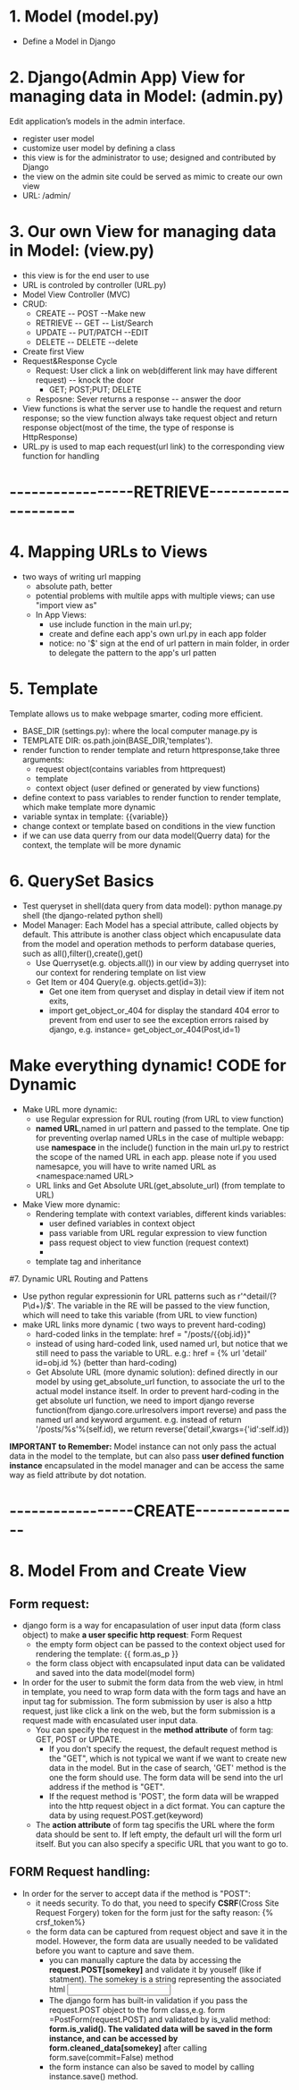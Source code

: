 # 1. Model (model.py)
- Define a Model in Django

# 2. Django(Admin App) View for managing data in Model: (admin.py)
Edit application’s models in the admin interface.
- register user model
- customize user model by defining a class
- this view is for the administrator to use; designed and contributed by Django
- the view on the admin site could be served as mimic to create our own view
- URL: /admin/

# 3. Our own View for managing data in Model: (view.py)
- this view is for the end user to use
- URL is controled by controller (URL.py)
- Model View Controller (MVC)
- CRUD: 
    - CREATE -- POST --Make new
    - RETRIEVE -- GET -- List/Search
    - UPDATE -- PUT/PATCH --EDIT
    - DELETE -- DELETE --delete
- Create first View
- Request&Response Cycle
    - Request: User click a link on web(different link may have different request)  -- knock the door
        - GET; POST;PUT; DELETE
    - Resposne: Sever returns a response  -- answer the door
- View functions is what the server use to handle the request and return response; so the view function always take request object and return response object(most of the time, the type of response is HttpResponse)
-  URL.py is used to map each request(url link) to the corresponding view function for handling


# -----------------RETRIEVE--------------------
    
# 4. Mapping URLs to Views
- two ways of writing url mapping
    - absolute path, better
    - potential problems with multile apps with multiple views; can use "import view as"
    - In App Views: 
        - use include function in the main url.py; 
        - create and define each app's own url.py in each app folder
        - notice: no '$' sign at the end of url pattern in main folder, in order to delegate the pattern to the app's url patten 
     
# 5. Template
Template allows us to make webpage smarter, coding more efficient.
- BASE_DIR (settings.py): where the local computer manage.py is
- TEMPLATE DIR: os.path.join(BASE_DIR,'templates'). 
- render function to render template and return httpresponse,take three arguments:
    - request object(contains variables from httprequest)
    - template
    - context object (user defined or generated by view functions)
- define context to pass variables to render function to render template, which make template more dynamic
- variable syntax in template: {{variable}}
- change context or template based on conditions in the view function
- if we can use data querry from our data model(Querry data) for the context, the template will be more dynamic

# 6. QuerySet Basics
- Test queryset in shell(data query from data model): python manage.py shell (the django-related python shell)
- Model Manager: Each Model has a special attribute, called objects by default. This attribute is another class object which encapusulate data from the model and operation methods to perform database queries, such as all(),filter(),create(),get()
    - Use Querryset(e.g. objects.all()) in our view by adding querryset into our context for rendering template on list view
    - Get Item or 404 Query(e.g. objects.get(id=3)): 
        - Get one item from queryset and display in detail view if item not exits, 
        - import get_object_or_404 for display the standard 404 error to prevent from end user to see the exception errors raised by django, e.g. instance= get_object_or_404(Post,id=1)


# Make everything dynamic! CODE for Dynamic
- Make URL more dynamic:
    - use Regular expression for RUL routing (from URL to view function)
    - **named URL**,named in url pattern and passed to the template. One tip for preventing overlap named URLs in the case of multiple webapp: use **namespace** in the include() function in the main url.py to restrict the scope of the named URL in each app. please note if you used namesapce, you will have to write named URL as <namespace:named URL>
    - URL links and Get Absolute URL(get_absolute_url) (from template to URL)
- Make View more dynamic:
    - Rendering template with context variables, different kinds variables:
        - user defined variables in context object
        - pass variable from URL regular expression to view function
        - pass request object to view function (request context)
        - 
    - template tag and inheritance

#7. Dynamic URL Routing and Pattens
- Use python regular expressionin for URL patterns such as  r'^detail/(?P<id>\d+)/$'. The variable in the RE will be passed to the view function, which will need to take this variable (from URL to view function)
- make URL links more dynamic ( two ways to prevent hard-coding)
    - hard-coded links in the template: href = "/posts/{{obj.id}}"
    - instead of using hard-coded link, used named url, but notice that we still need to pass the variable to URL.  e.g.: href = {% url 'detail' id=obj.id %} (better than hard-coding)
    - Get Absolute URL (more dynamic solution): defined directly in our model by using get_absolute_url function, to associate the url to the actual model instance itself. In order to prevent hard-coding in the get absolute url function, we need to import django reverse function(from django.core.urlresolvers import reverse) and pass the named url and keyword argument. e.g. instead of return '/posts/%s'%(self.id), we return reverse('detail',kwargs={'id':self.id})
    
**IMPORTANT to Remember:**
 Model instance can not only pass the actual data in the model to the template, but can also pass **user defined function instance** encapsulated in the model manager and can be access the same way as field attribute by dot notation. 

# -----------------CREATE---------------

# 8. Model From and Create View
## Form request:
- django form is a way for encapasulation of user input data (form class object) to make **a user specific http request**: Form Request
    - the empty form object can be passed to the context object used for rendering the template: {{ form.as_p }}
    - the form class object with encapsulated input data can be validated and saved into the data model(model form)
- In order for the user to submit the form data from the web view, in html in template, you need to wrap form data with the form tags and have an input tag for submission. The form submission by user is also a http request, just like click a link on the web, but the form submission is a request made with encasulated user input data.  
    - You can specify the request in the **method attribute** of form tag: GET, POST or UPDATE. 
        - If you don't specify the request, the default request method is the "GET", which is not typical we want if we want to create new data in the model. But in the case of search, 'GET' method is the one the form should use. The form data will be  send into the url address if the method is "GET".
        - If the request method is 'POST', the form data will be wrapped into the http request object in a dict format. You can capture the data by using request.POST.get(keyword)
    - The **action attribute** of form tag specifis the URL where the form data should be sent to. If left empty, the default url will the form url itself. But you can also specify a specific URL that you want to go to.
## FORM Request handling:
- In order for the server to accept data if the method is "POST": 
    - it needs security. To do that, you need to specify **CSRF**(Cross Site Request Forgery) token for the form just for the safty reason: {% crsf_token%}
    - the form data can be captured from request object and save it in the model. However, the form data are usually needed to be validated before you want to capture and save them. 
        - you can manually capture the data by accessing the **request.POST[somekey]**
        and validate it by youself (like if statment). The somekey is a string representing the associated html <input name="somekey" />
        - The django form has built-in validation if you pass the request.POST object to the form class,e.g. form =PostForm(request.POST) and  validated by is_valid method: **form.is_valid(). The validated data will be saved in the form instance, and can be accessed by form.cleaned_data[somekey]** after calling form.save(commit=False) method
         - the form instance can also be saved to model by calling instance.save() method.